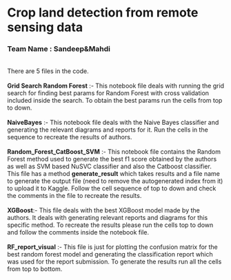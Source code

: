 # Crop land detection from remote sensing data

### Team Name : Sandeep&Mahdi 
<br>
There are 5 files in the code.
<br><br>
<b>Grid Search Random Forest</b> :- This notebook file deals with running the grid search for finding best params for Random Forest with cross validation included inside the search. To obtain the best params run the cells from top to down.
<br><br>
<b>NaiveBayes</b> :- This notebook file deals with the Naive Bayes classifier and generating the relevant diagrams and reports for it. Run the cells in the sequence to recreate the results of authors.
<br><br>
<b>Random_Forest_CatBoost_SVM</b> :- This notebook file contains the Random Forest method used to generate the best f1 score obtained by the authors as well as SVM based NuSVC classifier and also the Catboost classifier. This file has a method <b>generate_result</b> which takes results and a file name to generate the output file (need to remove the autogenerated index from it) to upload it to Kaggle. Follow the cell sequence of top to down and check the comments in the file to recreate the results.
<br><br>
<b>XGBoost</b>:- This file deals with the best XGBoost model made by the authors. It deals with generating relevant reports and diagrams for this specific method. To recreate the results please run the cells top to down and follow the comments inside the notebook file.
<br><br>
<b>RF_report_visual</b> :- This file is just for plotting the confusion matrix for the best random forest model and generating the classification report which was used for the report submission. To generate the results run all the cells from top to bottom.